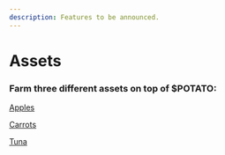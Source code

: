 ```yaml
---
description: Features to be announced.
---
```


# Assets

### Farm three different assets on top of $POTATO:

[Apples](apples.md)

[Carrots](carrots.md)

[Tuna](tuna.md)
